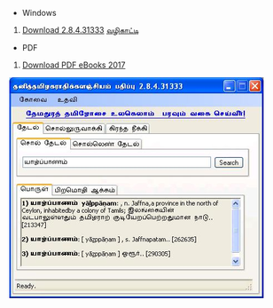 - Windows
 1. [Download 2.8.4.31333](https://github.com/ThaniThamizhAkarathiKalanjiyam/thanithamizhakarathikalanjiyam.github.io/archive/ttak_2.8.4.zip) [வழிகாட்டி](/ttak_2018_windows)
- PDF 
 1. [Download PDF eBooks 2017](https://github.com/ThaniThamizhAkarathiKalanjiyam/thanithamizhakarathikalanjiyam.github.io/archive/PDF_2017.zip)
 
 <img src="/images/ttak284_porul.JPG" />
